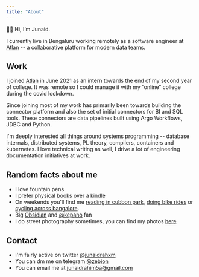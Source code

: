 ```yaml
---
title: "About"
---
```


👋🏻 Hi, I’m Junaid.

I currently live in Bengaluru working remotely as a software engineer at [Atlan](https://atlan.com/) -- a collaborative platform for modern data teams.

## Work

I joined [Atlan](https://atlan.com/) in June 2021 as an intern towards the end of my second year of college. It was remote so I could manage it with my “online” college during the covid lockdown.

Since joining most of my work has primarily been towards building the connector platform and also the set of initial connectors for BI and SQL tools. These connectors are data pipelines built using Argo Workflows, JDBC and Python.

I'm deeply interested all things around systems programming -- database internals, distributed systems, PL theory, compilers, containers and kubernetes. I love technical writing as well, I drive a lot of engineering documentation initiatives at work.

## Random facts about me

- I love fountain pens
- I prefer physical books over a kindle
- On weekends you'll find me [reading in cubbon park](https://www.instagram.com/cubbonreads/), [doing bike rides](https://www.corner.inc/list/db4aac10-9f0e-461b-bf00-2d785b387bf0) or [cycling across bangalore](https://www.strava.com/athletes/50189743).
- Big [Obsidian](https://twitter.com/obsdmd) and [@kepano](https://twitter.com/kepano) fan
- I do street photography sometimes, you can find my photos [here](https://instagram.com/blrstreet)

## Contact

- I'm fairly active on twitter [@junaidrahxm](https://twitter.com/junaidrahxm)
- You can dm me on telegram [@zebion](https://t.me/zebion)
- You can email me at [junaidrahim5a@gmail.com](mailto:junaidrahim5a@gmail.com)